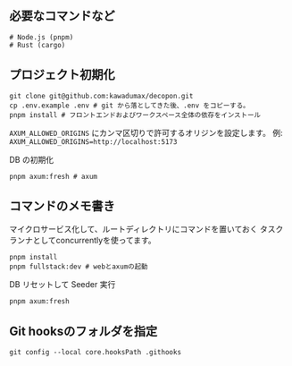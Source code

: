 ## 必要なコマンドなど

```shell
# Node.js (pnpm)
# Rust (cargo)
```

## プロジェクト初期化

```shell
git clone git@github.com:kawadumax/decopon.git
cp .env.example .env # git から落としてきた後、.env をコピーする。
pnpm install # フロントエンドおよびワークスペース全体の依存をインストール
```

`AXUM_ALLOWED_ORIGINS` にカンマ区切りで許可するオリジンを設定します。
例: `AXUM_ALLOWED_ORIGINS=http://localhost:5173`

DB の初期化

```shell
pnpm axum:fresh # axum
```

## コマンドのメモ書き
マイクロサービス化して、ルートディレクトリにコマンドを置いておく
タスクランナとしてconcurrentlyを使ってます。

```shell
pnpm install
pnpm fullstack:dev # webとaxumの起動
```

DB リセットして Seeder 実行

```
pnpm axum:fresh
```

## Git hooksのフォルダを指定
```
git config --local core.hooksPath .githooks
```
